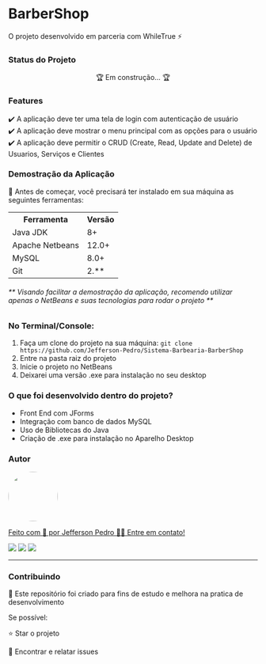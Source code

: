 # BarberShop
 <p> O projeto desenvolvido em parceria com WhileTrue ⚡</p>

<h3>Status do Projeto</h3>
<p align="center">🏆 Em construção... 🏆</p>

<h3>Features</h3>

✔️ A aplicação deve ter uma tela de login com autenticação de usuário<br>
✔️ A aplicação deve mostrar o menu principal com as opções para o usuário <br>
✔️ A aplicação deve permitir o CRUD (Create, Read, Update and Delete) de Usuarios, Serviços e Clientes<br>


<h3>Demostração da Aplicação</h3>
<p>🚨 Antes de começar, você precisará ter instalado em sua máquina as seguintes ferramentas:</p>
<table>
<tr>
	<th>Ferramenta</th>
	<th>Versão</th>
</tr>
<tr>
	<td>Java JDK</td>
	<td>8+</td>
</tr>
<tr>
	<td>Apache Netbeans</td>
	<td>12.0+</td>
</tr>
	<td>MySQL</td>
	<td>8.0+</td>
</tr>
<tr>
	<td>Git</td>
	<td>2.**</td>
</tr>

</table>

<h6>** Visando facilitar a demostração da aplicação, recomendo utilizar apenas o NetBeans e suas tecnologias para rodar o projeto **</h6>

<h3>No Terminal/Console:</h3>
<ol>
	<li>Faça um clone do projeto na sua máquina: <code>git clone https://github.com/Jefferson-Pedro/Sistema-Barbearia-BarberShop </code></li>
	<li>Entre na pasta raiz do projeto</li> 
	<li>Inicie o projeto no NetBeans</li>
 	<li>Deixarei uma versão .exe para instalação no seu desktop</li>
</ol>

<h3>O que foi desenvolvido dentro do projeto?</h3>
<ul>
<li>Front End com JForms</li>
<li>Integração com banco de dados MySQL</li>
<li>Uso de Bibliotecas do Java</li>
<li>Criação de .exe para instalação no Aparelho Desktop</li>
</ul>

<h3>Autor</h3>

<a href="https://www.linkedin.com/in/jefferson-pedro-8a6264b9/">
 <img style="border-radius: 50%;" src="https://instagram.fcaw1-1.fna.fbcdn.net/v/t51.2885-19/174045253_1450802445260114_8761660112676779592_n.jpg?stp=dst-jpg_s150x150&_nc_ht=instagram.fcaw1-1.fna.fbcdn.net&_nc_cat=102&_nc_ohc=_sp_NTIyS9gAX8g9js2&edm=ABmJApABAAAA&ccb=7-5&oh=00_AT-9VV6aoZMGuDrwM3n0w6lJzZQZEWwU-ZwgpFj-mNHTWQ&oe=63449AD4&_nc_sid=6136e7" width="100px;" alt=""/>
 <br />

Feito com 💙 por Jefferson Pedro 👋🏽 Entre em contato!

<a href="https://www.instagram.com/jefferson.pedro25" target="_blank"><img src="https://img.shields.io/badge/-Instagram-%23E4405F?style=for-the-badge&logo=instagram&logoColor=white" target="_blank"></a>
<a href = "mailto:jeffersonpedro05@gmail.com"><img src="https://img.shields.io/badge/-Gmail-%23333?style=for-the-badge&logo=gmail&logoColor=white" target="_blank"></a>
<a href="https://www.linkedin.com/in/jefferson-pedro-8a6264b9" target="_blank"><img src="https://img.shields.io/badge/-LinkedIn-%230077B5?style=for-the-badge&logo=linkedin&logoColor=white" target="_blank"></a> 

<hr>

<h3>Contribuindo</h3>

🚀 Este repositório foi criado para fins de estudo e melhora na pratica de desenvolvimento <br>

Se possível:

⭐️  Star o projeto

🐛 Encontrar e relatar issues

